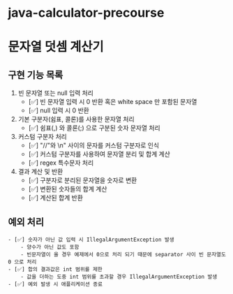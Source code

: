 # java-calculator-precourse

# 문자열 덧셈 계산기

## 구현 기능 목록

1. 빈 문자열 또는 null 입력 처리
    - [✅] 빈 문자열 입력 시 0 반환 혹은 white space 만 포함된 문자열
    - [✅] null 입력 시 0 반환
2. 기본 구분자(쉼표, 콜론)를 사용한 문자열 처리
    - [✅] 쉼표(,) 와 콜론(;) 으로 구분된 숫자 문자열 처리
3. 커스텀 구분자 처리
    - [✅] "//"와 \n" 사이의 문자를 커스텀 구분자로 인식
    - [✅] 커스텀 구분자를 사용하여 문자열 분리 및 합계 계산
    - [✅] regex 특수문자 처리
4. 결과 계산 및 반환
    - [✅] 구분자로 분리된 문자열을 숫자로 변환
    - [✅] 변환된 숫자들의 합계 계산
    - [✅] 계산된 합계 반환

## 예외 처리

    - [✅] 숫자가 아닌 값 입력 시 IllegalArgumentException 발생
        - 양수가 아닌 값도 포함
        - 빈문자열이 올 경우 예제에서 0으로 처리 되기 때문에 separator 사이 빈 문자열도 0 으로 처리
    - [✅] 합의 결과값은 int 범위를 제한
        - 값을 더하는 도중 int 범위를 초과할 경우 IllegalArgumentException 발생
    - [✅] 예외 발생 시 애플리케이션 종료
